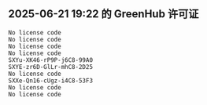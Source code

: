 ## 2025-06-21 19:22 的 GreenHub 许可证
```
No license code
No license code
No license code
No license code
SXYu-XK46-rP9P-j6C8-99A0
SXYE-zr6D-GlLr-mhC8-2D25
No license code
SXXe-Qn16-cUgz-i4C8-53F3
No license code
No license code
```
